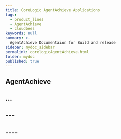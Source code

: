 ```yaml
---
title: CoreLogic AgentAchieve Applications
tags:
  - product_lines 
  - AgentAchieve
  - cloudbees
keywords: null
summary: >-
  AgentAchieve Documentaion for Build and release
sidebar: mydoc_sidebar
permalink: corelogicAgentAchieve.html
folder: mydoc
published: true
---
```


## AgentAchieve

## ...

## ---

## ----
